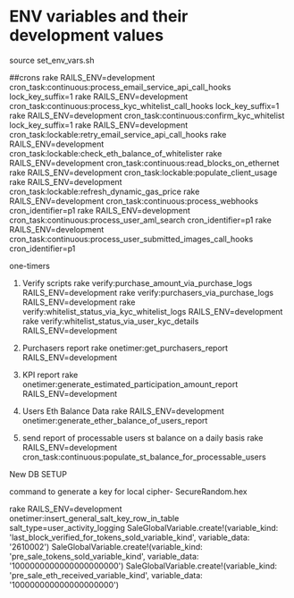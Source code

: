 # ENV variables and their development values
source set_env_vars.sh

##crons
rake RAILS_ENV=development cron_task:continuous:process_email_service_api_call_hooks lock_key_suffix=1
rake RAILS_ENV=development cron_task:continuous:process_kyc_whitelist_call_hooks lock_key_suffix=1
rake RAILS_ENV=development cron_task:continuous:confirm_kyc_whitelist lock_key_suffix=1
rake RAILS_ENV=development cron_task:lockable:retry_email_service_api_call_hooks
rake RAILS_ENV=development cron_task:lockable:check_eth_balance_of_whitelister
rake RAILS_ENV=development cron_task:continuous:read_blocks_on_ethernet
rake RAILS_ENV=development cron_task:lockable:populate_client_usage
rake RAILS_ENV=development cron_task:lockable:refresh_dynamic_gas_price
rake RAILS_ENV=development cron_task:continuous:process_webhooks cron_identifier=p1
rake RAILS_ENV=development cron_task:continuous:process_user_aml_search cron_identifier=p1
rake RAILS_ENV=development cron_task:continuous:process_user_submitted_images_call_hooks cron_identifier=p1

one-timers
1. Verify scripts
rake verify:purchase_amount_via_purchase_logs RAILS_ENV=development
rake verify:purchasers_via_purchase_logs RAILS_ENV=development
rake verify:whitelist_status_via_kyc_whitelist_logs RAILS_ENV=development
rake verify:whitelist_status_via_user_kyc_details RAILS_ENV=development

2. Purchasers report
rake onetimer:get_purchasers_report RAILS_ENV=development

3. KPI report
rake onetimer:generate_estimated_participation_amount_report RAILS_ENV=development

4. Users Eth Balance Data
rake RAILS_ENV=development onetimer:generate_ether_balance_of_users_report

5. send report of processable users st balance on a daily basis
rake RAILS_ENV=development cron_task:continuous:populate_st_balance_for_processable_users


New DB SETUP

command to generate a key for local cipher- SecureRandom.hex

rake RAILS_ENV=development onetimer:insert_general_salt_key_row_in_table salt_type=user_activity_logging
SaleGlobalVariable.create!(variable_kind: 'last_block_verified_for_tokens_sold_variable_kind', variable_data: '2610002')
SaleGlobalVariable.create!(variable_kind: 'pre_sale_tokens_sold_variable_kind', variable_data: '1000000000000000000000')
SaleGlobalVariable.create!(variable_kind: 'pre_sale_eth_received_variable_kind', variable_data: '100000000000000000000')  
    